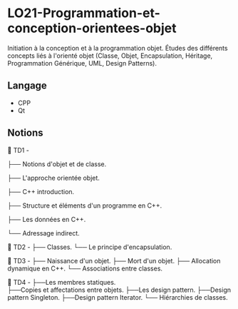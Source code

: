 # LO21-Programmation-et-conception-orientees-objet

Initiation à la conception et à la programmation objet. Études des différents concepts liés à l'orienté objet (Classe, Objet, Encapsulation, Héritage, Programmation Générique, UML, Design Patterns). 

## Langage

- CPP
- Qt

## Notions

📁 TD1 - 

  ├── Notions d'objet et de classe.
  
  ├── L'approche orientée objet. 
  
  ├── C++ introduction. 
  
  ├── Structure et éléments d'un programme en C++. 
  
  ├── Les données en C++. 
  
  └── Adressage indirect.
  

📁 TD2 -
  ├── Classes. 
  └── Le principe d'encapsulation.

📁 TD3 - 
  ├── Naissance d'un objet. 
  ├── Mort d'un objet. 
  ├── Allocation dynamique en C++. 
  └── Associations entre classes. 

📁 TD4 - 
  ├──Les membres statiques.  
  ├──Copies et affectations entre objets. 
  ├──Les design pattern. 
  ├──Design pattern Singleton. 
  ├──Design pattern Iterator. 
  └── Hiérarchies de classes.




